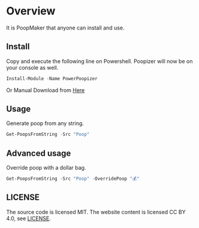 # Overview

It is PoopMaker that anyone can install and use.

## Install

Copy and execute the following line on Powershell.
Poopizer will now be on your console as well.

```powershell
Install-Module -Name PowerPoopizer
```

Or Manual Download from [Here](https://www.powershellgallery.com/packages/PowerPoopizer)

## Usage

Generate poop from any string.

```powershell
Get-PoopsFromString -Src "Poop"
```

## Advanced usage

Override poop with a dollar bag.

```powershell
Get-PoopsFromString -Src "Poop" -OverridePoop "💰"
```

## LICENSE

The source code is licensed MIT. The website content is licensed CC BY 4.0, see [LICENSE](PowerPoopizer/LICENSE).
